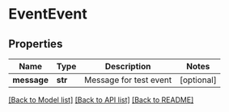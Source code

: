 # EventEvent

## Properties
Name | Type | Description | Notes
------------ | ------------- | ------------- | -------------
**message** | **str** | Message for test event | [optional] 

[[Back to Model list]](../README.md#documentation-for-models) [[Back to API list]](../README.md#documentation-for-api-endpoints) [[Back to README]](../README.md)


